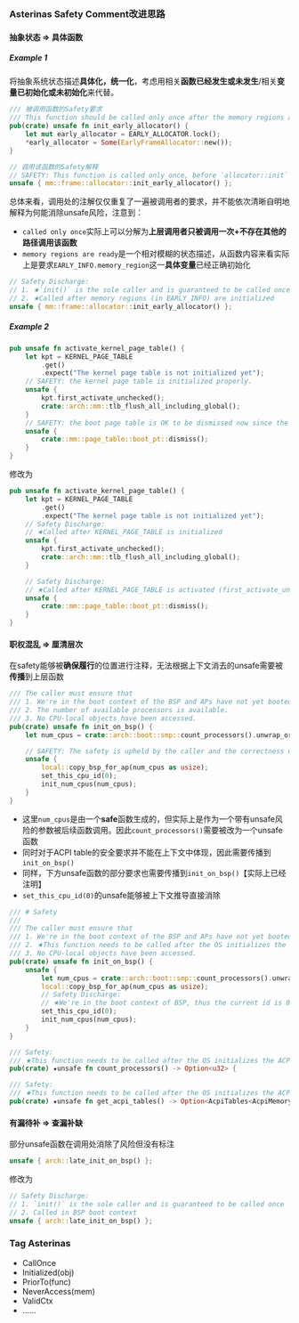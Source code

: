 ### Asterinas Safety Comment改进思路

#### 抽象状态 => 具体函数

##### Example 1

将抽象系统状态描述**具体化，统一化**，考虑用相关**函数已经发生或未发生**/相关**变量已初始化或未初始化**来代替。

```rust
/// 被调用函数的Safety要求
/// This function should be called only once after the memory regions are ready.
pub(crate) unsafe fn init_early_allocator() {
    let mut early_allocator = EARLY_ALLOCATOR.lock();
    *early_allocator = Some(EarlyFrameAllocator::new());
}

// 调用该函数的Safety解释
// SAFETY: This function is called only once, before `allocator::init` and after memory regions are initialized.
unsafe { mm::frame::allocator::init_early_allocator() };
```

总体来看，调用处的注解仅仅重复了一遍被调用者的要求，并不能依次清晰自明地解释为何能消除unsafe风险，注意到：

- `called only once`实际上可以分解为**上层调用者只被调用一次+不存在其他的路径调用该函数**
- `memory regions are ready`是一个相对模糊的状态描述，从函数内容来看实际上是要求`EARLY_INFO.memory_region`这一**具体变量**已经正确初始化

```rust
// Safety Discharge:
// 1. ★`init()` is the sole caller and is guaranteed to be called once
// 2. ★Called after memory regions (in EARLY_INFO) are initialized
unsafe { mm::frame::allocator::init_early_allocator() };
```

##### Example 2

```rust
pub unsafe fn activate_kernel_page_table() {
    let kpt = KERNEL_PAGE_TABLE
        .get()
        .expect("The kernel page table is not initialized yet");
    // SAFETY: the kernel page table is initialized properly.
    unsafe {
        kpt.first_activate_unchecked();
        crate::arch::mm::tlb_flush_all_including_global();
    }
    // SAFETY: the boot page table is OK to be dismissed now since the kernel page table is activated just now.
    unsafe {
        crate::mm::page_table::boot_pt::dismiss();
    }
}
```

修改为

```rust
pub unsafe fn activate_kernel_page_table() {
    let kpt = KERNEL_PAGE_TABLE
        .get()
        .expect("The kernel page table is not initialized yet");
    // Safety Discharge:
    // ★Called after KERNEL_PAGE_TABLE is initialized
    unsafe {
        kpt.first_activate_unchecked();
        crate::arch::mm::tlb_flush_all_including_global();
    }

    // Safety Discharge:
    // ★Called after KERNEL_PAGE_TABLE is activated (first_activate_unchecked)
    unsafe {
        crate::mm::page_table::boot_pt::dismiss();
    }
}
```

#### 职权混乱 => 厘清层次

在safety能够被**确保履行**的位置进行注释，无法根据上下文消去的unsafe需要被**传播**到上层函数

```rust
/// The caller must ensure that
/// 1. We're in the boot context of the BSP and APs have not yet booted.
/// 2. The number of available processors is available.
/// 3. No CPU-local objects have been accessed.
pub(crate) unsafe fn init_on_bsp() {
    let num_cpus = crate::arch::boot::smp::count_processors().unwrap_or(1);

    // SAFETY: The safety is upheld by the caller and the correctness of the `get_num_processors` method.
    unsafe {
        local::copy_bsp_for_ap(num_cpus as usize);
        set_this_cpu_id(0);
        init_num_cpus(num_cpus);
    }
}
```

- 这里`num_cpus`是由一个**safe**函数生成的，但实际上是作为一个带有unsafe风险的参数被后续函数调用。因此`count_processors()`需要被改为一个unsafe函数
- 同时对于ACPI table的安全要求并不能在上下文中体现，因此需要传播到`init_on_bsp()`
- 同样，下方unsafe函数的部分要求也需要传播到`init_on_bsp()`【实际上已经注明】
- `set_this_cpu_id(0)`的unsafe能够被上下文推导直接消除

```rust
/// # Safety
///
/// The caller must ensure that
/// 1. We're in the boot context of the BSP and APs have not yet booted.
/// 2. ★This function needs to be called after the OS initializes the ACPI table.
/// 3. No CPU-local objects have been accessed.
pub(crate) unsafe fn init_on_bsp() {
    unsafe {
        let num_cpus = crate::arch::boot::smp::count_processors().unwrap_or(1)
        local::copy_bsp_for_ap(num_cpus as usize);
        // Safety Discharge:
        // ★We're in the boot context of BSP, thus the current id is 0.
        set_this_cpu_id(0);
        init_num_cpus(num_cpus);
    }
}

/// Safety:
/// ★This function needs to be called after the OS initializes the ACPI table.
pub(crate) ★unsafe fn count_processors() -> Option<u32> {

/// Safety:
/// ★This function needs to be called after the OS initializes the ACPI table.
pub(crate) ★unsafe fn get_acpi_tables() -> Option<AcpiTables<AcpiMemoryHandler>> {
```

#### 有漏待补 => 查漏补缺

部分unsafe函数在调用处消除了风险但没有标注

```rust
unsafe { arch::late_init_on_bsp() };
```

修改为

```rust
// Safety Discharge:
// 1. `init()` is the sole caller and is guaranteed to be called once
// 2. Called in BSP boot context
unsafe { arch::late_init_on_bsp() };
```

### Tag Asterinas

- CallOnce
- Initialized(obj)
- PriorTo(func)
- NeverAccess(mem)
- ValidCtx
- ……